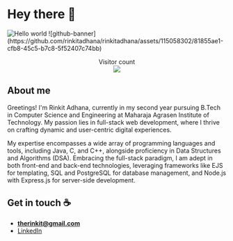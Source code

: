 # Hey there :wave:

<img src="https://drjplopes.com/media/BlogBanners/Hello-World_Banner.png" alt="Hello world">
![github-banner](https://github.com/rinkitadhana/rinkitadhana/assets/115058302/81855ae1-cfb8-45c5-b7c8-5f52407c74bb)


<p align="center"> 
  Visitor count<br>
  <img src="https://profile-counter.glitch.me/rinkitadhana/count.svg" />
</p>

## About me

Greetings! I'm Rinkit Adhana, currently in my second year pursuing B.Tech in Computer Science and Engineering at Maharaja Agrasen Institute of Technology. My passion lies in full-stack web development, where I thrive on crafting dynamic and user-centric digital experiences.

My expertise encompasses a wide array of programming languages and tools, including Java, C, and C++, alongside proficiency in Data Structures and Algorithms (DSA). Embracing the full-stack paradigm, I am adept in both front-end and back-end technologies, leveraging frameworks like EJS for templating, SQL and PostgreSQL for database management, and Node.js with Express.js for server-side development.

## Get in touch :coffee:

- **therinkit@gmail.com**
- [LinkedIn](https://www.linkedin.com/in/rinkitadhana)

